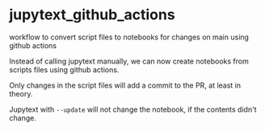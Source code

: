 # jupytext_github_actions
workflow to convert script files to notebooks for changes on main using github actions

Instead of calling jupytext manually, we can now create notebooks from scripts files using github actions.

Only changes in the script files will add a commit to the PR, at least in theory.

Jupytext with `--update` will not change the notebook, if the contents didn't change.
